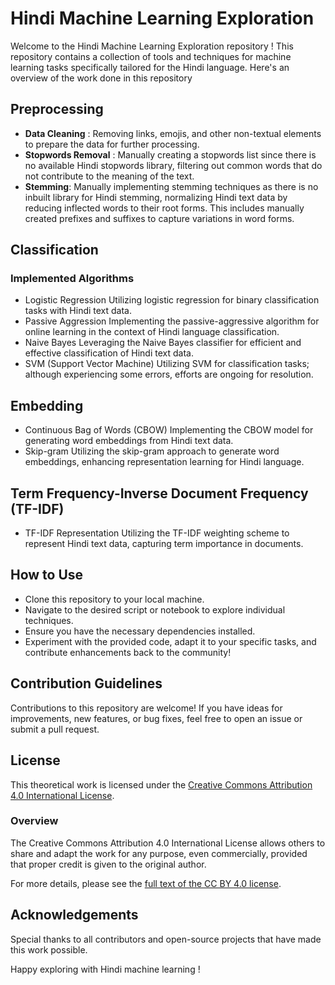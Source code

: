 # Hindi Machine Learning Exploration

Welcome to the Hindi Machine Learning Exploration repository ! This repository contains a collection of tools and techniques for machine learning tasks specifically tailored for the Hindi language. Here's an overview of the work done in this repository

## Preprocessing
- **Data Cleaning** : Removing links, emojis, and other non-textual elements to prepare the data for further processing.
- **Stopwords Removal** : Manually creating a stopwords list since there is no available Hindi stopwords library, filtering out common words that do not contribute to the meaning of the text.
- **Stemming**: Manually implementing stemming techniques as there is no inbuilt library for Hindi stemming, normalizing Hindi text data by reducing inflected words to their root forms. This includes manually created prefixes and suffixes to capture variations in word forms.


## Classification
### Implemented Algorithms
- Logistic Regression Utilizing logistic regression for binary classification tasks with Hindi text data.
- Passive Aggression Implementing the passive-aggressive algorithm for online learning in the context of Hindi language classification.
- Naive Bayes Leveraging the Naive Bayes classifier for efficient and effective classification of Hindi text data.
- SVM (Support Vector Machine) Utilizing SVM for classification tasks; although experiencing some errors, efforts are ongoing for resolution.

## Embedding
- Continuous Bag of Words (CBOW) Implementing the CBOW model for generating word embeddings from Hindi text data.
- Skip-gram Utilizing the skip-gram approach to generate word embeddings, enhancing representation learning for Hindi language.

## Term Frequency-Inverse Document Frequency (TF-IDF)
- TF-IDF Representation Utilizing the TF-IDF weighting scheme to represent Hindi text data, capturing term importance in documents.

## How to Use
- Clone this repository to your local machine.
- Navigate to the desired script or notebook to explore individual techniques.
- Ensure you have the necessary dependencies installed.
- Experiment with the provided code, adapt it to your specific tasks, and contribute enhancements back to the community!

## Contribution Guidelines
Contributions to this repository are welcome! If you have ideas for improvements, new features, or bug fixes, feel free to open an issue or submit a pull request.

## License

This theoretical work is licensed under the [Creative Commons Attribution 4.0 International License](https://creativecommons.org/licenses/by/4.0/).

### Overview

The Creative Commons Attribution 4.0 International License allows others to share and adapt the work for any purpose, even commercially, provided that proper credit is given to the original author.

For more details, please see the [full text of the CC BY 4.0 license](https://creativecommons.org/licenses/by/4.0/legalcode).


## Acknowledgements
Special thanks to all contributors and open-source projects that have made this work possible.

Happy exploring with Hindi machine learning !
